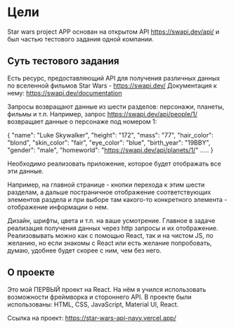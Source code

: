 # Цели

Star wars project APP основан на открытом API https://swapi.dev/api/ и был частью тестового задания одной компании.

## Суть тестового задания

Есть ресурс, предоставляющий API для получения различных данных по вселенной фильмов Star Wars - https://swapi.dev/ Документация к нему: https://swapi.dev/documentation

Запросы возвращают данные из шести разделов: персонажи, планеты, фильмы и т.п. Например, запрос https://swapi.dev/api/people/1/ возвращает данные о персонаже под номером 1:

{
"name": "Luke Skywalker",
"height": "172",
"mass": "77",
"hair_color": "blond",
"skin_color": "fair",
"eye_color": "blue",
"birth_year": "19BBY",
"gender": "male",
"homeworld": "https://swapi.dev/api/planets/1/"
.....
}

Необходимо реализовать приложение, которое будет отображать все эти данные.

Например, на главной странице - кнопки перехода к этим шести разделам, а дальше постраничное отображение соответствующих элементов раздела и при выборе там какого-то конкретного элемента - отображение информации о нем.

Дизайн, шрифты, цвета и т.п. на ваше усмотрение. Главное в задаче реализация получения данных через http запросы и их отображение. Реализовывать можно как с помощью React, так и на чистом JS, по желанию, но если знакомы с React или есть желание попробовать, думаю, удобнее будет скорее с ним, чем без него.

## О проекте

Это мой ПЕРВЫЙ проект на React. На нём я учился использовать возможности фреймворка и стороннего API. В проекте были использованы: HTML, CSS, JavaScript, Material UI, React.

Ссылка на проект: https://star-wars-api-navy.vercel.app/
